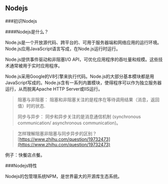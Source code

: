 ## Nodejs

###初识Nodejs

####Nodejs是什么？

Node.js是一个开放源代码、跨平台的、可用于服务器端和网络应用的运行环境。Node.js应用JavaScript语言写成，在Node.js运行时运行。

Node.js提供事件驱动和非阻塞I/O API，可优化应用程序的吞吐量和规模。这些技术通常被用于实时应用程序。

Node.js采用Google的V8引擎来执行代码。Node.js的大部分基本模块都是用JavaScript写成的。Node.js含有一系列内置模块，使得程序可以作为独立服务器运行，从而脱离Apache HTTP Server或IIS运行。

> 阻塞与非阻塞：
> 阻塞和非阻塞关注的是程序在等待调用结果（消息，返回值）时的状态.
> 
> 同步与异步：
> 同步和异步关注的是消息通信机制 (synchronous communication/ asynchronous communication)。

> 怎样理解阻塞非阻塞与同步异步的区别？[https://www.zhihu.com/question/19732473](https://www.zhihu.com/question/19732473)

例子：快餐店点餐。

###Nodejs特性

Nodejs的包管理系统NPM，是世界最大的开源库生态系统。

###